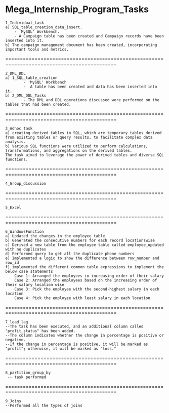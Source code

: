 # Mega_Internship_Program_Tasks
    1_Individual_task
	a) SQL_table_creation_data_insert.
		- 'MySQL' Workbench.
		- A Campaign table has been created and Campaign records have been inserted into it.
	b) The campaign management document has been created, incorporating important tools and metrics.
============================================================================================
       
    2_DML_DDL
  	a) 1_SQL_table_creation
      		- 'MySQL' Workbench
      		-  A table has been created and data has been inserted into it.
 	b) 2_DML_DDL_Tasks
      		- The DML and DDL operations discussed were performed on the tables that had been created.
============================================================================================

    3_Adhoc task 
	a) creating derived tables in SQL, which are temporary tables derived from existing tables or query results, to facilitate complex data analysis. 
	b) Various SQL functions were utilized to perform calculations, transformations, and aggregations on the derived tables. 
    The task aimed to leverage the power of derived tables and diverse SQL functions.
============================================================================================

    4_Group_discussion
    
============================================================================================    
    
    5_Excel
    
============================================================================================    
    
    6_WindowsFunction 
	a) Updated the changes in the employee table
	b) Generated the consecutive numbers for each record locationswise
	c) Derived a new table from the employee table called employee_updated with no duplicates
	d) Performed query to get all the duplicate phone numbers
	e) Implemented a logic to show the difference between row_number and row_id
	f) implemented the different common table expressions to implement the below case statements
	    Case 1: Arranged the employees in increasing order of their salary
	    Case 2: Arranged the employees based on the increasing order of their salary location wise
	    Case 3: Pick the employee with the second-highest salary in each location
	    Case 4: Pick the employee with least salary in each location
============================================================================================
    
    7_lead_lag
  	--The task has been executed, and an additional column called "profit_status" has been added. 
  	--The column indicates whether the change in percentage is positive or negative. 
  	--If the change in percentage is positive, it will be marked as "profit"; otherwise, it will be marked as "loss."
   ============================================================================================
     
    8_partition_group_by
	 -- task performed
============================================================================================

    9_Joins
	--Performed all the types of joins


